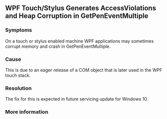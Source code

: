 ## WPF Touch/Stylus Generates AccessViolations and Heap Corruption in GetPenEventMultiple

### Symptoms
On a touch or stylus enabled machine WPF applications may sometimes corrupt memory and crash in GetPenEventMultiple.

### Cause
This is due to an eager release of a COM object that is later used in the WPF touch stack.

### Resolution
The fix for this is expected in future servicing update for Windows 10.

### More information